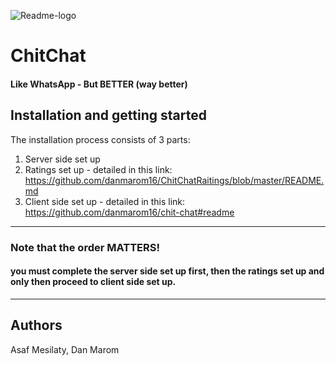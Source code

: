 
![Readme-logo](https://user-images.githubusercontent.com/92876036/165103657-3b21e78e-27db-4285-a503-7f6d207bb110.png)

# ChitChat

#### Like WhatsApp - But BETTER (way better)

## Installation and getting started
The installation process consists of 3 parts:
1) Server side set up
2) Ratings set up - detailed in this link: https://github.com/danmarom16/ChitChatRaitings/blob/master/README.md
3) Client side set up - detailed in this link: https://github.com/danmarom16/chit-chat#readme

--------------------------------
### Note that the order MATTERS!
#### you must complete the server side set up first, then the ratings set up and only then proceed to client side set up.
----------------------------------
## Authors
Asaf Mesilaty, Dan Marom

